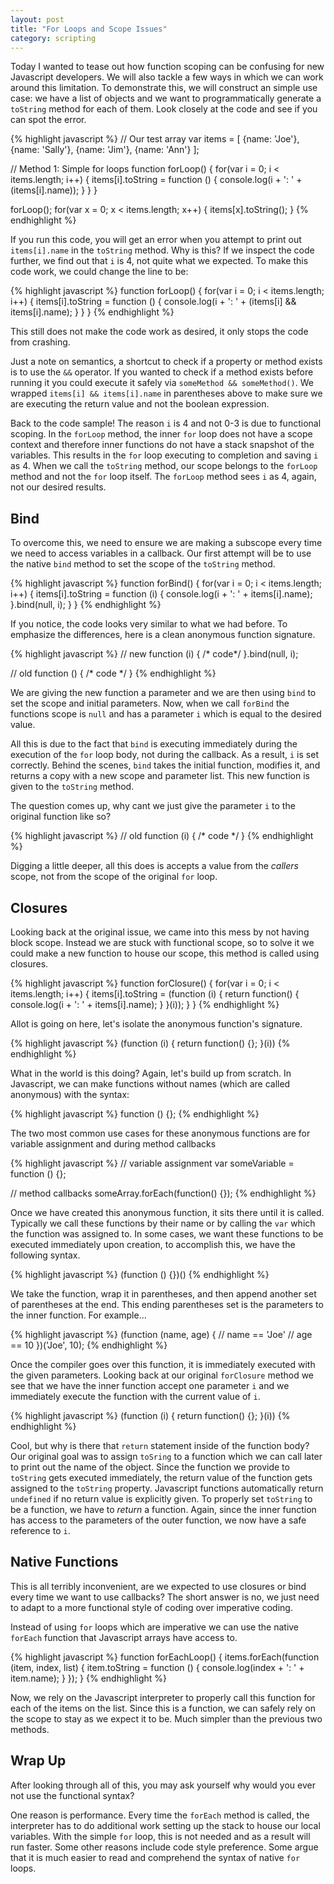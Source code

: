 ```yaml
---
layout: post
title: "For Loops and Scope Issues"
category: scripting
---
```


Today I wanted to tease out how function scoping can be confusing for new Javascript developers. We will also tackle a few ways in which we can work around this limitation. To demonstrate this, we will construct an simple use case: we have a list of objects and we want to programmatically generate a `toString` method for each of them. Look closely at the code and see if you can spot the error.

{% highlight javascript %}
// Our test array
var items = [
    {name: 'Joe'},
    {name: 'Sally'},
    {name: 'Jim'},
    {name: 'Ann'}
];

// Method 1: Simple for loops
function forLoop() {
    for(var i = 0; i < items.length; i++) {
        items[i].toString = function () {
            console.log(i + ': ' + (items[i].name));
        }
    }
}

forLoop();
for(var x = 0; x < items.length; x++) {
    items[x].toString();
}
{% endhighlight %}

If you run this code, you will get an error when you attempt to print out `items[i].name` in the `toString` method. Why is this? If we inspect the code further, we find out that `i` is 4, not quite what we expected. To make this code work, we could change the line to be:

{% highlight javascript %}
function forLoop() {
    for(var i = 0; i < items.length; i++) {
        items[i].toString = function () {
            console.log(i + ': ' + (items[i] && items[i].name);
        }
    }
}
{% endhighlight %}

This still does not make the code work as desired, it only stops the code from crashing.

Just a note on semantics, a shortcut to check if a property or method exists is to use the `&&` operator. If you wanted to check if a method exists before running it you could execute it safely via `someMethod && someMethod()`.  We wrapped `items[i] && items[i].name` in parentheses above to make sure we are executing the return value and not the boolean expression.

Back to the code sample! The reason `i` is 4 and not 0-3 is due to functional scoping. In the `forLoop` method, the inner `for` loop does not have a scope context and therefore inner functions do not have a stack snapshot of the variables. This results in the `for` loop executing to completion and saving `i` as 4. When we call the `toString` method, our scope belongs to the `forLoop` method and not the `for` loop itself. The `forLoop` method sees `i` as 4, again, not our desired results.

## Bind

To overcome this, we need to ensure we are making a subscope every time we need to access variables in a callback. Our first attempt will be to use the native `bind` method to set the scope of the `toString` method.

{% highlight javascript %}
function forBind() {
    for(var i = 0; i < items.length; i++) {
        items[i].toString = function (i) {
            console.log(i + ': ' + items[i].name);
        }.bind(null, i);
    }
}
{% endhighlight %}

If you notice, the code looks very similar to what we had before. To emphasize the differences, here is a clean anonymous function signature.

{% highlight javascript %}
// new
function (i) { /* code*/ }.bind(null, i);

// old
function () { /* code */ }
{% endhighlight %}

We are giving the new function a parameter and we are then using `bind` to set the scope and initial parameters. Now, when we call `forBind` the functions scope is `null` and has a parameter `i` which is equal to the desired value.

All this is due to the fact that `bind` is executing immediately during the execution of the `for` loop body, not during the callback. As a result, `i` is set correctly. Behind the scenes, `bind` takes the initial function, modifies it, and returns a copy with a new scope and parameter list. This new function is given to the `toString` method.

The question comes up, why cant we just give the parameter `i` to the original function like so?

{% highlight javascript %}
// old
function (i) { /* code */ }
{% endhighlight %}

Digging a little deeper, all this does is accepts a value from the *callers* scope, not from the scope of the original `for` loop.


## Closures

Looking back at the original issue, we came into this mess by not having block scope. Instead we are stuck with functional scope, so to solve it we could make a new function to house our scope, this method is called using closures.

{% highlight javascript %}
function forClosure() {
    for(var i = 0; i < items.length; i++) {
        items[i].toString = (function (i) {
            return function() {
                console.log(i + ': ' + items[i].name);
            }
        }(i));
    }
}
{% endhighlight %}

Allot is going on here, let's isolate the anonymous function's signature.

{% highlight javascript %}
(function (i) {
    return function() {};
}(i))
{% endhighlight %}

What in the world is this doing? Again, let's build up from scratch. In Javascript, we can make functions without names (which are called anonymous) with the syntax:

{% highlight javascript %}
function () {};
{% endhighlight %}

The two most common use cases for these anonymous functions are for variable assignment and during method callbacks

{% highlight javascript %}
// variable assignment
var someVariable = function () {};

// method callbacks
someArray.forEach(function() {});
{% endhighlight %}

Once we have created this anonymous function, it sits there until it is called.  Typically we call these functions by their name or by calling the `var` which the function was assigned to. In some cases, we want these functions to be executed immediately upon creation, to accomplish this, we have the following syntax.

{% highlight javascript %}
(function () {})()
{% endhighlight %}

We take the function, wrap it in parentheses, and then append another set of parentheses at the end. This ending parentheses set is the parameters to the inner function. For example...

{% highlight javascript %}
(function (name, age) {
    // name == 'Joe'
    // age == 10
})('Joe', 10);
{% endhighlight %}

Once the compiler goes over this function, it is immediately executed with the given parameters. Looking back at our original `forClosure` method we see that we have the inner function accept one parameter `i` and we immediately execute the function with the current value of `i`.

{% highlight javascript %}
(function (i) {
    return function() {};
}(i))
{% endhighlight %}

Cool, but why is there that `return` statement inside of the function body? Our original goal was to assign `toSring` to a function which we can call later to print out the name of the object. Since the function we provide to `toString` gets executed immediately, the return value of the function gets assigned to the `toString` property. Javascript functions automatically return `undefined` if no return value is explicitly given. To properly set `toString` to be a function, we have to *return* a function. Again, since the inner function has access to the parameters of the outer function, we now have a safe reference to `i`.

## Native Functions

This is all terribly inconvenient, are we expected to use closures or bind every time we want to use callbacks? The short answer is no, we just need to adapt to a more functional style of coding over imperative coding.

Instead of using `for` loops which are imperative we can use the native `forEach` function that Javascript arrays have access to.

{% highlight javascript %}
function forEachLoop() {
    items.forEach(function (item, index, list) {
        item.toString = function () {
            console.log(index + ': ' + item.name);
        }
    });
}
{% endhighlight %}

Now, we rely on the Javascript interpreter to properly call this function for each of the items on the list. Since this is a function, we can safely rely on the scope to stay as we expect it to be. Much simpler than the previous two methods.

## Wrap Up

After looking through all of this, you may ask yourself why would you ever not use the functional syntax?

One reason is performance. Every time the `forEach` method is called, the interpreter has to do additional work setting up the stack to house our local variables. With the simple `for` loop, this is not needed and as a result will run faster. Some other reasons include code style preference. Some argue that it is much easier to read and comprehend the syntax of native `for` loops.


